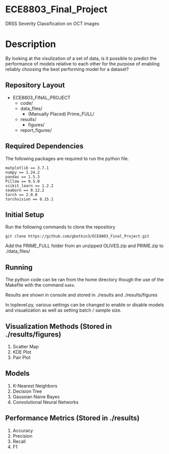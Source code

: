 # ECE8803_Final_Project
DRSS Severity Classification on OCT images

# Description

By looking at the visulization of a set of data, is it possible to predict the performance of models relative to each other for the purpose of enabling reliably choosing the best performing model for a dataset?

## Repository Layout

- ECE8803_FINAL_PROJECT
  - code/
  - data_files/
    - (Manually Placed) Prime_FULL/
  - results/
    - figures/ 
  - report_figures/

## Required Dependencies

The following packages are required to run the python file.

```
matplotlib == 3.7.1
numpy == 1.24.2
pandas == 1.5.3
Pillow == 9.5.0
scikit_learn == 1.2.2
seaborn == 0.12.2
torch == 2.0.0
torchvision == 0.15.1
```

## Initial Setup

Run the following commands to clone the repository

```
git clone https://github.com/gbotkin3/ECE8803_Final_Project.git
```

Add the PRIME_FULL folder from an unzipped OLIVES.zip and PRIME.zip to ./data_files/

## Running

The python code can be ran from the home directory though the use of the Makefile with the command ```make```.

Results are shown in console and stored in ./results and ./results/figures

In toplevel.py, various settings can be changed to enable or disable models and visualization as well as setting batch / sample size.

## Visualization Methods (Stored in ./results/figures)

  1. Scatter Map
  2. KDE Plot
  2. Pair Plot

## Models 

  1. K-Nearest Neighbors
  2. Decision Tree
  3. Gaussian Naive Bayes 
  4. Convolutional Neural Networks

## Performance Metrics (Stored in ./results)

  1. Accuracy
  2. Precision
  3. Recall
  4. F1


